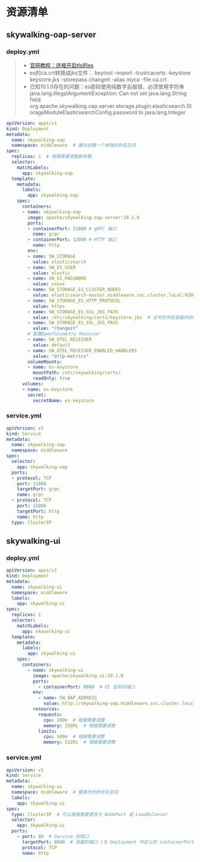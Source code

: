 # 资源清单
## skywalking-oap-server
### deploy.yml
> - [官网教程：连接开启tls的es](https://skywalking.apache.org/docs/main/next/en/setup/backend/storages/elasticsearch/#elasticsearch-with-https-ssl-encrypting-communications)
> - es的ca.crt转换成jks文件：
keytool -import -trustcacerts -keystore keystore.jks -storepass changeit -alias myca -file ca.crt
> - 已知10.1.0存在的问题：es密码使用纯数字会报错，必须使用字符串
java.lang.IllegalArgumentException: Can not set java.lang.String field org.apache.skywalking.oap.server.storage.plugin.elasticsearch.StorageModuleElasticsearchConfig.password to java.lang.Integer
```yml
apiVersion: apps/v1
kind: Deployment
metadata:
  name: skywalking-oap
  namespace: middleware  # 建议创建一个单独的命名空间
spec:
  replicas: 1  # 根据需要调整副本数
  selector:
    matchLabels:
      app: skywalking-oap
  template:
    metadata:
      labels:
        app: skywalking-oap
    spec:
      containers:
      - name: skywalking-oap
        image: apache/skywalking-oap-server:10.1.0
        ports:
        - containerPort: 11800 # gRPC 端口
          name: grpc
        - containerPort: 12800 # HTTP 端口
          name: http
        env:
        - name: SW_STORAGE
          value: elasticsearch
        - name: SW_ES_USER
          value: elastic
        - name: SW_ES_PASSWORD
          value: xxxxx
        - name: SW_STORAGE_ES_CLUSTER_NODES
          value: elasticsearch-master.middleware.svc.cluster.local:9200 # 改成自己的es服务地址
        - name: SW_STORAGE_ES_HTTP_PROTOCOL
          value: https
        - name: SW_STORAGE_ES_SSL_JKS_PATH
          value: /etc/skywalking/certs/keystore.jks  # 证书文件在容器内的路径
        - name: SW_STORAGE_ES_SSL_JKS_PASS
          value: "changeit"
        # 配置OpenTelemetry Receiver
        - name: SW_OTEL_RECEIVER
          value: default
        - name: SW_OTEL_RECEIVER_ENABLED_HANDLERS
          value: "otlp-metrics"
        volumeMounts:
        - name: es-keystore
          mountPath: /etc/skywalking/certs/
          readOnly: true
      volumes:
      - name: es-keystore
        secret:
          secretName: es-keystore
```
### service.yml
```yml
apiVersion: v1
kind: Service
metadata:
  name: skywalking-oap
  namespace: middleware
spec:
  selector:
    app: skywalking-oap
  ports:
  - protocol: TCP
    port: 11800
    targetPort: grpc
    name: grpc
  - protocol: TCP
    port: 12800
    targetPort: http
    name: http
  type: ClusterIP
```
## skywalking-ui
### deploy.yml
```yml
apiVersion: apps/v1
kind: Deployment
metadata:
  name: skywalking-ui
  namespace: middleware
  labels:
    app: skywalking-ui
spec:
  replicas: 1
  selector:
    matchLabels:
      app: skywalking-ui
  template:
    metadata:
      labels:
        app: skywalking-ui
    spec:
      containers:
        - name: skywalking-ui
          image: apache/skywalking-ui:10.1.0
          ports:
            - containerPort: 8080  # UI 监听的端口
          env:
            - name: SW_OAP_ADDRESS
              value: http://skywalking-oap.middleware.svc.cluster.local:12800  # 替换为你的 OAP 地址和端口
          resources:
            requests:
              cpu: 200m  # 根据需要调整
              memory: 256Mi  # 根据需要调整
            limits:
              cpu: 500m  # 根据需要调整
              memory: 512Mi  # 根据需要调整
```

### service.yml
```yml
apiVersion: v1
kind: Service
metadata:
  name: skywalking-ui
  namespace: middleware  # 替换为你的命名空间
  labels:
    app: skywalking-ui
spec:
  type: ClusterIP  # 可以根据需要更改为 NodePort 或 LoadBalancer
  selector:
    app: skywalking-ui
  ports:
    - port: 80  # Service 的端口
      targetPort: 8080  # 容器的端口 (与 Deployment 中定义的 containerPort 匹配)
      protocol: TCP
      name: http
```